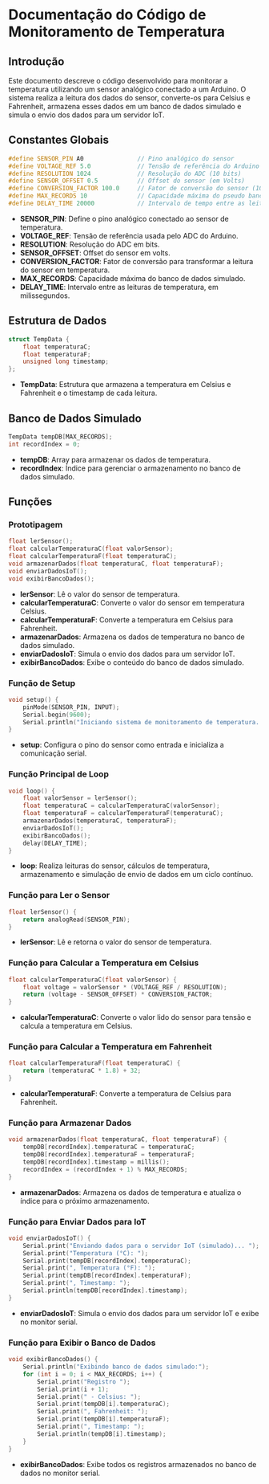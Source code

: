 # Documentação do Código de Monitoramento de Temperatura

## Introdução
Este documento descreve o código desenvolvido para monitorar a temperatura utilizando um sensor analógico conectado a um Arduino. O sistema realiza a leitura dos dados do sensor, converte-os para Celsius e Fahrenheit, armazena esses dados em um banco de dados simulado e simula o envio dos dados para um servidor IoT.

## Constantes Globais

```cpp
#define SENSOR_PIN A0               // Pino analógico do sensor
#define VOLTAGE_REF 5.0             // Tensão de referência do Arduino (em Volts)
#define RESOLUTION 1024             // Resolução do ADC (10 bits)
#define SENSOR_OFFSET 0.5           // Offset do sensor (em Volts)
#define CONVERSION_FACTOR 100.0     // Fator de conversão do sensor (10mV/°C)
#define MAX_RECORDS 10              // Capacidade máxima do pseudo banco de dados
#define DELAY_TIME 20000            // Intervalo de tempo entre as leituras (em milissegundos)
```

- **SENSOR_PIN**: Define o pino analógico conectado ao sensor de temperatura.
- **VOLTAGE_REF**: Tensão de referência usada pelo ADC do Arduino.
- **RESOLUTION**: Resolução do ADC em bits.
- **SENSOR_OFFSET**: Offset do sensor em volts.
- **CONVERSION_FACTOR**: Fator de conversão para transformar a leitura do sensor em temperatura.
- **MAX_RECORDS**: Capacidade máxima do banco de dados simulado.
- **DELAY_TIME**: Intervalo entre as leituras de temperatura, em milissegundos.

## Estrutura de Dados

```cpp
struct TempData {
    float temperaturaC;
    float temperaturaF;
    unsigned long timestamp;
};
```

- **TempData**: Estrutura que armazena a temperatura em Celsius e Fahrenheit e o timestamp de cada leitura.

## Banco de Dados Simulado

```cpp
TempData tempDB[MAX_RECORDS];
int recordIndex = 0;
```

- **tempDB**: Array para armazenar os dados de temperatura.
- **recordIndex**: Índice para gerenciar o armazenamento no banco de dados simulado.

## Funções

### Prototipagem

```cpp
float lerSensor();
float calcularTemperaturaC(float valorSensor);
float calcularTemperaturaF(float temperaturaC);
void armazenarDados(float temperaturaC, float temperaturaF);
void enviarDadosIoT();
void exibirBancoDados();
```

- **lerSensor**: Lê o valor do sensor de temperatura.
- **calcularTemperaturaC**: Converte o valor do sensor em temperatura Celsius.
- **calcularTemperaturaF**: Converte a temperatura em Celsius para Fahrenheit.
- **armazenarDados**: Armazena os dados de temperatura no banco de dados simulado.
- **enviarDadosIoT**: Simula o envio dos dados para um servidor IoT.
- **exibirBancoDados**: Exibe o conteúdo do banco de dados simulado.

### Função de Setup

```cpp
void setup() {
    pinMode(SENSOR_PIN, INPUT);
    Serial.begin(9600);
    Serial.println("Iniciando sistema de monitoramento de temperatura...");
}
```

- **setup**: Configura o pino do sensor como entrada e inicializa a comunicação serial.

### Função Principal de Loop

```cpp
void loop() {
    float valorSensor = lerSensor();
    float temperaturaC = calcularTemperaturaC(valorSensor);
    float temperaturaF = calcularTemperaturaF(temperaturaC);
    armazenarDados(temperaturaC, temperaturaF);
    enviarDadosIoT();
    exibirBancoDados();
    delay(DELAY_TIME);
}
```

- **loop**: Realiza leituras do sensor, cálculos de temperatura, armazenamento e simulação de envio de dados em um ciclo contínuo.

### Função para Ler o Sensor

```cpp
float lerSensor() {
    return analogRead(SENSOR_PIN);
}
```

- **lerSensor**: Lê e retorna o valor do sensor de temperatura.

### Função para Calcular a Temperatura em Celsius

```cpp
float calcularTemperaturaC(float valorSensor) {
    float voltage = valorSensor * (VOLTAGE_REF / RESOLUTION);
    return (voltage - SENSOR_OFFSET) * CONVERSION_FACTOR;
}
```

- **calcularTemperaturaC**: Converte o valor lido do sensor para tensão e calcula a temperatura em Celsius.

### Função para Calcular a Temperatura em Fahrenheit

```cpp
float calcularTemperaturaF(float temperaturaC) {
    return (temperaturaC * 1.8) + 32;
}
```

- **calcularTemperaturaF**: Converte a temperatura de Celsius para Fahrenheit.

### Função para Armazenar Dados

```cpp
void armazenarDados(float temperaturaC, float temperaturaF) {
    tempDB[recordIndex].temperaturaC = temperaturaC;
    tempDB[recordIndex].temperaturaF = temperaturaF;
    tempDB[recordIndex].timestamp = millis();
    recordIndex = (recordIndex + 1) % MAX_RECORDS;
}
```

- **armazenarDados**: Armazena os dados de temperatura e atualiza o índice para o próximo armazenamento.

### Função para Enviar Dados para IoT

```cpp
void enviarDadosIoT() {
    Serial.print("Enviando dados para o servidor IoT (simulado)... ");
    Serial.print("Temperatura (°C): ");
    Serial.print(tempDB[recordIndex].temperaturaC);
    Serial.print(", Temperatura (°F): ");
    Serial.print(tempDB[recordIndex].temperaturaF);
    Serial.print(", Timestamp: ");
    Serial.println(tempDB[recordIndex].timestamp);
}
```

- **enviarDadosIoT**: Simula o envio dos dados para um servidor IoT e exibe no monitor serial.

### Função para Exibir o Banco de Dados

```cpp
void exibirBancoDados() {
    Serial.println("Exibindo banco de dados simulado:");
    for (int i = 0; i < MAX_RECORDS; i++) {
        Serial.print("Registro ");
        Serial.print(i + 1);
        Serial.print(" - Celsius: ");
        Serial.print(tempDB[i].temperaturaC);
        Serial.print(", Fahrenheit: ");
        Serial.print(tempDB[i].temperaturaF);
        Serial.print(", Timestamp: ");
        Serial.println(tempDB[i].timestamp);
    }
}
```

- **exibirBancoDados**: Exibe todos os registros armazenados no banco de dados no monitor serial.
